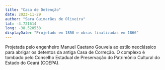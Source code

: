 ```yaml
---
title: "Casa de Detenção"
date: 2023-11-29
author: "Sara Guimarães de Oliveira"
lat: -3.721614 
long: -38.528538
displayDate: "Projetado em 1850 e obras finalizadas em 1866"
---
```


Projetada pelo engenheiro Manuel Caetano Gouveia ao estilo neoclássico para abrigar os detentos da antiga Casa de Correção. O complexo é tombado pelo Conselho Estadual de Preservação do Patrimônio Cultural do Estado do Ceará (COEPA).

